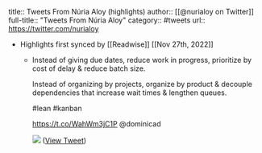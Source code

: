 title:: Tweets From Núria Aloy (highlights)
author:: [[@nurialoy on Twitter]]
full-title:: "Tweets From Núria Aloy"
category:: #tweets
url:: https://twitter.com/nurialoy

- Highlights first synced by [[Readwise]] [[Nov 27th, 2022]]
	- Instead of giving due dates, reduce work in progress, prioritize by cost of delay & reduce batch size.
	  
	  Instead of organizing by projects, organize by product & decouple dependencies that increase wait times & lengthen queues.
	  
	  #lean #kanban
	  
	  https://t.co/WahWm3jC1P @dominicad 
	  
	  ![](https://pbs.twimg.com/media/D2iJhjaWsAEuR1O.jpg) ([View Tweet](https://twitter.com/nurialoy/status/1110288521405841410))